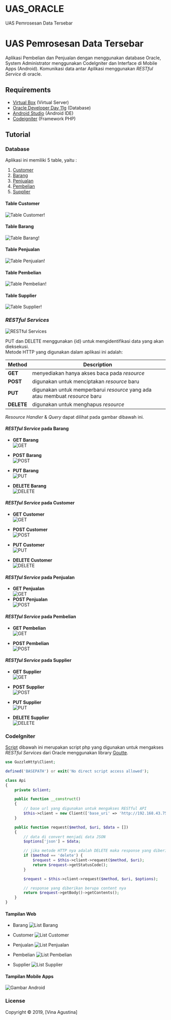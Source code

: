 # UAS_ORACLE
UAS Pemrosesan Data Tersebar


  
# UAS Pemrosesan Data Tersebar

Aplikasi Pembelian dan Penjualan dengan menggunakan database Oracle, System Administrator menggunakan CodeIgniter dan Interface di Mobile Apps (Android). Komunikasi data antar Aplikasi menggunakan *RESTful Service* di oracle.

## Requirements

- [Virtual Box](https://www.virtualbox.org/wiki/Downloads) (Virtual Server)
- [Oracle Developer Day 11g](https://www.oracle.com/technetwork/database/enterprise-edition/databaseappdev-vm-161299.html) (Database)
- [Android Studio](https://developer.android.com/studio) (Android IDE)
- [Codeigniter](https://www.codeigniter.com/) (Framework PHP)

## Tutorial

### Database

Aplikasi ini memiliki 5 table, yaitu :

1. [Customer](#t_customer)
2. [Barang](#t_barang)
3. [Penjualan](#t_penjualan)
4. [Pembelian](#t_pembelian)
5. [Supplier](#t_supplier)

#### Table Customer

![Table Customer!](./UAS/t_costumer.png "Table Customer")

#### Table Barang

![Table Barang!](./UAS/t_barang.png "Table Barang")

#### Table Penjualan

![Table Penjualan!](./UAS/t_penjualan.png "Table Penjualan")

#### Table Pembelian

![Table Pembelian!](./UAS/t_pembelian.png "Table Pembelian")

#### Table Supplier

![Table Supplier!](./UAS/t_supplier.png "Table Supplier")

### *RESTful Services*

![RESTful Services](./UAS/restful.png)

PUT dan DELETE menggunakan {id} untuk mengidentifikasi data yang akan dieksekusi.  
Metode HTTP yang digunakan dalam aplikasi ini adalah:

| Method | Description |
| ------ | ------ |
| **GET** | menyediakan hanya akses baca pada _resource_ |
| **POST** | digunakan untuk menciptakan _resource_ baru |
| **PUT** | digunakan untuk memperbarui _resource_ yang ada atau membuat _resource_ baru |
| **DELETE** | digunakan untuk menghapus _resource_ |

*Resource Handler* & *Query* dapat dilihat pada gambar dibawah ini.

#### *RESTful Service* pada Barang

- **GET Barang**  
![GET](./UAS/get_barang.png)

- **POST Barang**  
![POST](./UAS/post_barang.png)

- **PUT Barang**  
![PUT](./UAS/put_barang.png)

- **DELETE Barang**  
![DELETE](./UAS/delete_barang.png)


#### *RESTful Service* pada Customer

- **GET Customer**  
![GET](./UAS/get_costumer.png)

- **POST Customer**  
![POST](./UAS/post_costumer.png)


- **PUT Customer**  
![PUT](./UAS/put_costumer.png)


- **DELETE Customer**  
![DELETE](./UAS/delete_costumer.png)
#### *RESTful Service* pada Penjualan

- **GET Penjualan**  
![GET](./UAS/get_penjualan.png)
- **POST Penjualan**  
![POST](./UAS/post_barang.png)

#### *RESTful Service* pada Pembelian

- **GET Pembelian**  
![GET](./UAS/get_pembelian.png)

- **POST Pembelian**  
![POST](./UAS/post_barang.png)
#### *RESTful Service* pada Supplier

- **GET Supplier**  
![GET](./UAS/get_supplier.png)

- **POST Supplier**  
![POST](./UAS/post_supplier.png)

- **PUT Supplier**  
![PUT](./UAS/put_supplier.png)
- **DELETE Supplier**  
![DELETE](./UAS/delete_supplier.png)

### CodeIgniter

[Script](./oracle-uas/application/libraries/Api.php) dibawah ini merupakan script php yang digunakan untuk mengakses *RESTful Services* dari Oracle menggunakan library [Goutte](https://github.com/FriendsOfPHP/Goutte).

```php
use GuzzleHttp\Client;

defined('BASEPATH') or exit('No direct script access allowed');

class Api
{
    private $client;

    public function __construct()
    {
        // base url yang digunakan untuk mengakses RESTful API
        $this->client = new Client(['base_uri' => 'http://192.168.43.75:8888/apex/obe/']);
    }

    public function request($method, $uri, $data = [])
    {
        // data di convert menjadi data JSON
        $options['json'] = $data;

        // jika metode HTTP nya adalah DELETE maka response yang diberikan adalah status code nya
        if ($method == 'delete') {
            $request = $this->client->request($method, $uri);
            return $request->getStatusCode();
        }

        $request = $this->client->request($method, $uri, $options);

        // response yang diberikan berupa content nya
        return $request->getBody()->getContents();
    }
}
```

#### Tampilan Web

- Barang
![List Barang](./UAS/web/barang.png)

- Customer
![List Customer](./UAS/web/customer.png)

- Penjualan
![List Penjualan](./UAS/web/penjualan.png)

- Pembelian
![List Pembelian](./UAS/web/pembelian.png)

- Supplier
![List Supplier](./UAS/web/supplier.png)

#### Tampilan Mobile Apps

![Gambar Android](./UAS/android.jpg)

### License

Copyright © 2019, [Vina Agustina]
